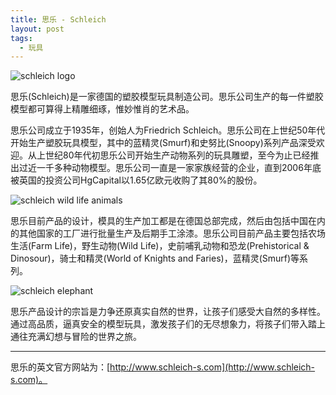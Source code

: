 ```yaml
---
title: 思乐 - Schleich
layout: post
tags:
  - 玩具
---
```


![schleich logo](http://pinpaiku.org/media/files/2013/03/01/schleich_logo.jpg)

思乐(Schleich)是一家德国的塑胶模型玩具制造公司。思乐公司生产的每一件塑胶模型都可算得上精雕细琢，惟妙惟肖的艺术品。

思乐公司成立于1935年，创始人为Friedrich Schleich。思乐公司在上世纪50年代开始生产塑胶玩具模型，其中的蓝精灵(Smurf)和史努比(Snoopy)系列产品深受欢迎。从上世纪80年代初思乐公司开始生产动物系列的玩具雕塑，至今为止已经推出过近一千多种动物模型。思乐公司一直是一家家族经营的企业，直到2006年底被英国的投资公司HgCapital以1.65亿欧元收购了其80%的股份。

![schleich wild life animals](http://pinpaiku.org/media/files/2013/03/01/schleich_wild_life.jpg)

思乐目前产品的设计，模具的生产加工都是在德国总部完成，然后由包括中国在内的其他国家的工厂进行批量生产及后期手工涂漆。思乐公司目前产品主要包括农场生活(Farm Life)，野生动物(Wild Life)，史前哺乳动物和恐龙(Prehistorical & Dinosour)，骑士和精灵(World of Knights and Faries)，蓝精灵(Smurf)等系列。

![schleich elephant](http://pinpaiku.org/media/files/2013/03/01/schleich_elephant.jpg)

思乐产品设计的宗旨是力争还原真实自然的世界，让孩子们感受大自然的多样性。通过高品质，逼真安全的模型玩具，激发孩子们的无尽想象力，将孩子们带入踏上通往充满幻想与冒险的世界之旅。

---

思乐的英文官方网站为：[http://www.schleich-s.com](http://www.schleich-s.com)。
